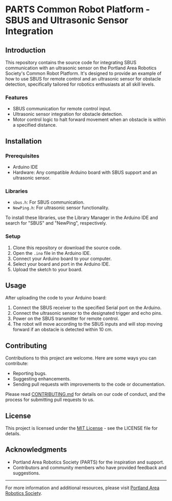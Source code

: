 # PARTS Common Robot Platform - SBUS and Ultrasonic Sensor Integration

## Introduction
This repository contains the source code for integrating SBUS communication with an ultrasonic sensor on the Portland Area Robotics Society's Common Robot Platform. It's designed to provide an example of how to use SBUS for remote control and an ultrasonic sensor for obstacle detection, specifically tailored for robotics enthusiasts at all skill levels.

### Features
- SBUS communication for remote control input.
- Ultrasonic sensor integration for obstacle detection.
- Motor control logic to halt forward movement when an obstacle is within a specified distance.

## Installation

### Prerequisites
- Arduino IDE
- Hardware: Any compatible Arduino board with SBUS support and an ultrasonic sensor.

### Libraries
- `sbus.h`: For SBUS communication.
- `NewPing.h`: For ultrasonic sensor functionality.

To install these libraries, use the Library Manager in the Arduino IDE and search for "SBUS" and "NewPing", respectively.

### Setup
1. Clone this repository or download the source code.
2. Open the `.ino` file in the Arduino IDE.
3. Connect your Arduino board to your computer.
4. Select your board and port in the Arduino IDE.
5. Upload the sketch to your board.

## Usage
After uploading the code to your Arduino board:
1. Connect the SBUS receiver to the specified Serial port on the Arduino.
2. Connect the ultrasonic sensor to the designated trigger and echo pins.
3. Power on the SBUS transmitter for remote control.
4. The robot will move according to the SBUS inputs and will stop moving forward if an obstacle is detected within 10 cm.

## Contributing
Contributions to this project are welcome. Here are some ways you can contribute:
- Reporting bugs.
- Suggesting enhancements.
- Sending pull requests with improvements to the code or documentation.

Please read [CONTRIBUTING.md](CONTRIBUTING.md) for details on our code of conduct, and the process for submitting pull requests to us.

## License
This project is licensed under the [MIT License](LICENSE) - see the LICENSE file for details.

## Acknowledgments
- Portland Area Robotics Society (PARTS) for the inspiration and support.
- Contributors and community members who have provided feedback and suggestions.

---

For more information and additional resources, please visit [Portland Area Robotics Society](https://portlandrobotics.org/).

